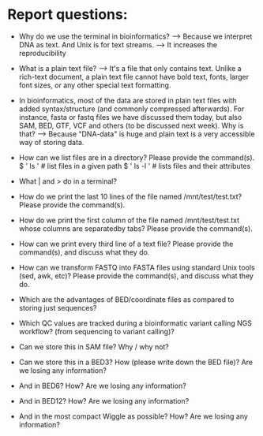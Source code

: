 # Report questions:

* Why do we use the terminal in bioinformatics?
--> Because we interpret DNA as text. And Unix is for text streams.
--> It increases the reproducibility

* What is a plain text file?
--> It's a file that only contains text. Unlike a rich-text document, a plain text file cannot have bold text, fonts, larger font sizes, or any other special text formatting.

* In bioinformatics, most of the data are stored in plain text files with added syntax/structure (and commonly compressed afterwards). For instance, fasta or fastq files we have discussed them today, but also SAM, BED, GTF, VCF and others (to be discussed next week). Why is that?
--> Because "DNA-data" is huge and plain text is a very accessible way of storing data.

* How can we list files are in a directory? Please provide the command(s).
$ ' ls ' # list files in a given path
$ ' ls -l ' # lists files and their attributes

* What | and > do in a terminal?

* How do we print the last 10 lines of the file named /mnt/test/test.txt? Please provide the command(s).

* How do we print the first column of the file named /mnt/test/test.txt whose columns are separatedby tabs? Please provide the command(s).

* How can we print every third line of a text file? Please provide the command(s), and discuss what they do.

* How can we transform FASTQ into FASTA files using standard Unix tools (sed, awk, etc)? Please provide the command(s), and discuss what they do.

* Which are the advantages of BED/coordinate files as compared to storing just sequences?

* Which QC values are tracked during a bioinformatic variant calling NGS workflow? (from sequencing to variant calling)?

* Can we store this in SAM file? Why / why not?

* Can we store this in a BED3? How (please write down the BED file)? Are we losing any information?

* And in BED6? How? Are we losing any information?

* And in BED12? How? Are we losing any information?

* And in the most compact Wiggle as possible? How? Are we losing any information?
